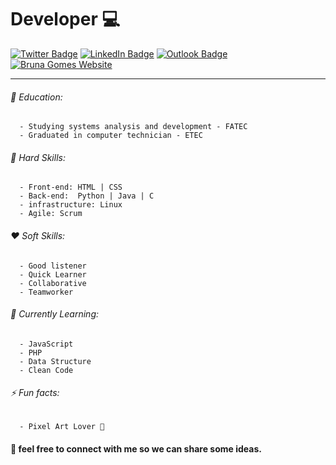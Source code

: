 # Developer :computer:
[![Twitter Badge](https://img.shields.io/badge/-Twitter-1ca0f1?style=for-the-badge&labelColor=1ca0f1&logo=twitter&logoColor=white&border-radius=20px)](https://twitter.com/__littlebru)
[![LinkedIn Badge](https://img.shields.io/badge/-LinkedIn-1ca0f1?style=for-the-badge&labelColor=1ca0f1&logo=LinkedIn&logoColor=white&border-radius=20px)](https://www.linkedin.com/in/bruna-gomes-a8739014b?trk=people-guest_people_search-card)
[![Outlook Badge](https://img.shields.io/badge/-Email-ec454d?style=for-the-badge&logo=Gmail&logoColor=white&link=mailto:carollquiterio@gmail.com)](mailto:brunaclegomes@outlook.com)
[![Bruna Gomes Website](https://img.shields.io/badge/Website-Bruna-37e5a2?style=for-the-badge&logoColor=b823ea)](https://littlebru.github.io/)

----------------


###### 📒 Education:
      - Studying systems analysis and development - FATEC
      - Graduated in computer technician - ETEC 

###### 🧠 Hard Skills:
      - Front-end: HTML | CSS
      - Back-end:  Python | Java | C 
      - infrastructure: Linux
      - Agile: Scrum 
      
###### ❤ Soft Skills:
      - Good listener
      - Quick Learner
      - Collaborative
      - Teamworker
      
###### 🌱 Currently Learning:
      - JavaScript
      - PHP
      - Data Structure
      - Clean Code
      
###### ⚡ Fun facts:
      - Pixel Art Lover 💜
      
#### 💬 feel free to connect with me so we can share some ideas.
      
<!--

Here are some ideas to get you started:

- 🔭 I’m currently working on ...
- 🌱 I’m currently learning ...
- 👯 I’m looking to collaborate on ...
- 🤔 I’m looking for help with ...
- 💬 Ask me about ...
- 📫 How to reach me: ...
- 😄 Pronouns: ...
- ⚡ Fun fact: ...
-->

